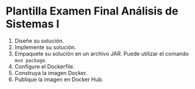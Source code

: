 # Plantilla Examen Final Análisis de Sistemas I

1. Diseñe su solución.
2. Implemente su solución.
3. Empaquete su solución en un archivo JAR. Puede utilizar el comando `mvn package`.
4. Configure el Dockerfile.
5. Construya la imagen Docker.
6. Publique la imagen en Docker Hub.
